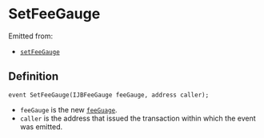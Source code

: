 # SetFeeGauge

Emitted from:

* [`setFeeGauge`](../write/setfeegauge.md)

## Definition

```solidity
event SetFeeGauge(IJBFeeGauge feeGauge, address caller);
```

* `feeGauge` is the new [`feeGuage`](../../../../interfaces/ijbfeegauge.md).
* `caller` is the address that issued the transaction within which the event was emitted.
